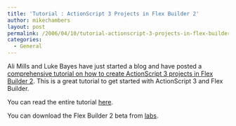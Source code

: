 ```yaml
---
title: 'Tutorial : ActionScript 3 Projects in Flex Builder 2'
author: mikechambers
layout: post
permalink: /2006/04/10/tutorial-actionscript-3-projects-in-flex-builder-2/
categories:
  - General
---
```



Ali Mills and Luke Bayes have just started a blog and have posted a [comprehensive tutorial on how to create ActionScript 3 projects in Flex Builder 2][1]. This is a great tutorial to get started with ActionScript 3 and Flex Builder.

You can read the entire tutorial [here][1].

You can download the Flex Builder 2 beta from [labs][2].

 [1]: http://www.asserttrue.com/articles/2006/04/09/actionscript-projects-in-flex-builder-2-0
 [2]: http://www.macromedia.com/go/labs_flex2_downloads